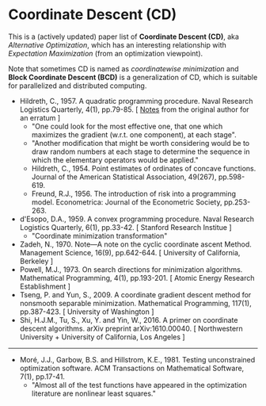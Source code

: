 # Coordinate Descent (CD)

This is a (actively updated) paper list of **Coordinate Descent (CD)**, aka *Alternative Optimization*, which has an interesting relationship with *Expectation Maximization* (from an optimization viewpoint).

Note that sometimes CD is named as *coordinatewise minimization* and **Block Coordinate Descent (BCD)** is a generalization of CD, which is suitable for parallelized and distributed computing.

* Hildreth, C., 1957. A quadratic programming procedure. Naval Research Logistics Quarterly, 4(1), pp.79-85. [ [Notes](https://onlinelibrary.wiley.com/doi/10.1002/nav.3800040410) from the original author for an erratum ]
  * "One could look for the most effective one, that one which maximizes the gradient (w.r.t. one component), at each stage".
  * "Another modification that might be worth considering would be to draw random numbers at each stage to determine the sequence in which the elementary operators would be applied."
  * Hildreth, C., 1954. Point estimates of ordinates of concave functions. Journal of the American Statistical Association, 49(267), pp.598-619.
  * Freund, R.J., 1956. The introduction of risk into a programming model. Econometrica: Journal of the Econometric Society, pp.253-263.
* d'Esopo, D.A., 1959. A convex programming procedure. Naval Research Logistics Quarterly, 6(1), pp.33-42. [ Stanford Research Institue ]
  * "Coordinate minimization transformation"
* Zadeh, N., 1970. Note—A note on the cyclic coordinate ascent Method. Management Science, 16(9), pp.642-644. [ University of California, Berkeley ]
* Powell, M.J., 1973. On search directions for minimization algorithms. Mathematical Programming, 4(1), pp.193-201. [ Atomic Energy Research Establishment ]
* Tseng, P. and Yun, S., 2009. A coordinate gradient descent method for nonsmooth separable minimization. Mathematical Programming, 117(1), pp.387-423. [ University of Washington ]
* Shi, H.J.M., Tu, S., Xu, Y. and Yin, W., 2016. A primer on coordinate descent algorithms. arXiv preprint arXiv:1610.00040. [ Northwestern University + University of California, Los Angeles ]

******* *** *******

* Moré, J.J., Garbow, B.S. and Hillstrom, K.E., 1981. Testing unconstrained optimization software. ACM Transactions on Mathematical Software, 7(1), pp.17-41.
  * "Almost all of the test functions have appeared in the optimization literature are nonlinear least squares."
